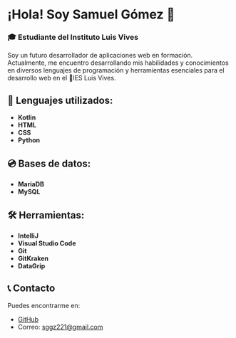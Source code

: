 # ¡Hola! Soy Samuel Gómez 👋

### 🎓 Estudiante del Instituto Luis Vives

Soy un futuro desarrollador de aplicaciones web en formación. Actualmente, me encuentro desarrollando mis habilidades y conocimientos en diversos lenguajes de programación y herramientas esenciales para el desarrollo web en el 📍IES Luis Vives.

## 📓 Lenguajes utilizados:
- **Kotlin**
- **HTML**
- **CSS**
- **Python**

## 💿 Bases de datos:
- **MariaDB**
- **MySQL**

## 🛠️ Herramientas:
- **IntelliJ**
- **Visual Studio Code**
- **Git**
- **GitKraken**
- **DataGrip**

## 📞 Contacto
Puedes encontrarme en:
- [GitHub](https://github.com/sggz221) 
- Correo: sggz221@gmail.com
